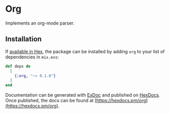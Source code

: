# Org

Implements an org-mode parser.

## Installation

If [available in Hex](https://hex.pm/docs/publish), the package can be installed
by adding `org` to your list of dependencies in `mix.exs`:

```elixir
def deps do
  [
    {:org, "~> 0.1.0"}
  ]
end
```

Documentation can be generated with [ExDoc](https://github.com/elixir-lang/ex_doc)
and published on [HexDocs](https://hexdocs.pm). Once published, the docs can
be found at [https://hexdocs.pm/org](https://hexdocs.pm/org).

